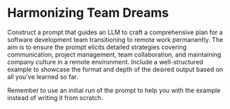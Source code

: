 # Harmonizing Team Dreams

Construct a prompt that guides an LLM to craft a comprehensive plan for a software development team transitioning to remote work permanently. The aim is to ensure the prompt elicits detailed strategies covering communication, project management, team collaboration, and maintaining company culture in a remote environment. Include a well-structured example to showcase the format and depth of the desired output based on all you've learned so far.

Remember to use an initial run of the prompt to help you with the example instead of writing it from scratch.